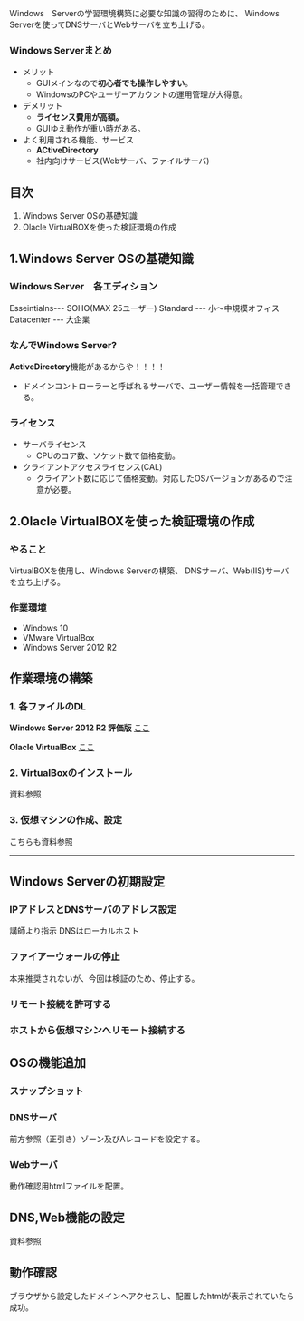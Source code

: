 Windows　Serverの学習環境構築に必要な知識の習得のために、
Windows Serverを使ってDNSサーバとWebサーバを立ち上げる。

### Windows Serverまとめ
- メリット
    - GUIメインなので**初心者でも操作しやすい**。
    - WindowsのPCやユーザーアカウントの運用管理が大得意。
- デメリット
    - **ライセンス費用が高額。**
    - GUIゆえ動作が重い時がある。
- よく利用される機能、サービス
    - **ACtiveDirectory**
    - 社内向けサービス(Webサーバ、ファイルサーバ)

## 目次

1. Windows Server OSの基礎知識
2. Olacle VirtualBOXを使った検証環境の作成

## 1.Windows Server OSの基礎知識

### Windows Server　各エディション
Esseintialns--- SOHO(MAX 25ユーザー)
Standard    --- 小～中規模オフィス
Datacenter  --- 大企業

### なんでWindows Server?
**ActiveDirectory**機能があるからや！！！！

- ドメインコントローラーと呼ばれるサーバで、ユーザー情報を一括管理できる。

### ライセンス

- サーバライセンス
    - CPUのコア数、ソケット数で価格変動。
- クライアントアクセスライセンス(CAL)
    - クライアント数に応じて価格変動。対応したOSバージョンがあるので注意が必要。



## 2.Olacle VirtualBOXを使った検証環境の作成

### やること
VirtualBOXを使用し、Windows Serverの構築、
DNSサーバ、Web(IIS)サーバを立ち上げる。

### 作業環境
- Windows 10
- VMware VirtualBox
- Windows Server 2012 R2

## 作業環境の構築

### 1. 各ファイルのDL
**Windows Server 2012 R2 評価版**
[ここ]( https://www.microsoft.com/ja-jp/evalcenter/evaluate-windows-server-2012-r2 )

**Olacle VirtualBox**
[ここ](https://www.virtualbox.org/)

### 2. VirtualBoxのインストール
資料参照

### 3. 仮想マシンの作成、設定
こちらも資料参照

---

## Windows Serverの初期設定

### IPアドレスとDNSサーバのアドレス設定
講師より指示
DNSはローカルホスト

### ファイアーウォールの停止
本来推奨されないが、今回は検証のため、停止する。

### リモート接続を許可する

### ホストから仮想マシンへリモート接続する


## OSの機能追加
### スナップショット

### DNSサーバ
前方参照（正引き）ゾーン及びAレコードを設定する。

### Webサーバ
動作確認用htmlファイルを配置。

## DNS,Web機能の設定
資料参照

## 動作確認
ブラウザから設定したドメインへアクセスし、配置したhtmlが表示されていたら成功。
